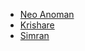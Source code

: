 - [Neo Anoman](https://github.com/NeoAnoman)
- [Krishare](https://github.com/Krishare)  
- [Simran](https://github.com/Sonal240)
